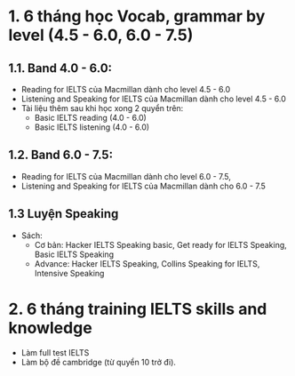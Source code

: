 
# 1. 6 tháng học Vocab, grammar by level (4.5 - 6.0, 6.0 - 7.5)

## 1.1. Band 4.0 - 6.0:
- Reading for IELTS của Macmillan dành cho level 4.5 - 6.0
- Listening and Speaking for IELTS của Macmillan dành cho level 4.5 - 6.0
- Tài liệu thêm sau khi học xong 2 quyển trên:
	- Basic IELTS reading (4.0 - 6.0)
	- Basic IELTS listening (4.0 - 6.0)
## 1.2. Band 6.0 - 7.5:
- Reading for IELTS của Macmillan dành cho level 6.0 - 7.5,
- Listening and Speaking for IELTS của Macmillan dành cho 6.0 - 7.5
## 1.3 Luyện Speaking
- Sách:
	- Cơ bản: Hacker IELTS Speaking basic, Get ready for IELTS Speaking, Basic IELTS Speaking
	- Advance: Hacker IELTS Speaking, Collins Speaking for IELTS, Intensive Speaking

# 2. 6 tháng training IELTS skills and knowledge
- Làm full test IELTS
- Làm bộ đề cambridge (từ quyển 10 trở đi).